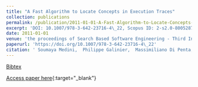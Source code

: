 ```yaml
---
title: "A Fast Algorithm to Locate Concepts in Execution Traces"
collection: publications
permalink: /publication/2011-01-01-A-Fast-Algorithm-to-Locate-Concepts-in-Execution-Traces
excerpt: 'DOI: 10.1007/978-3-642-23716-4\_22, Scopus ID: 2-s2.0-80052876580, Cited by: 8'
date: 2011-01-01
venue: 'the proceedings of Search Based Software Engineering - Third International Symposium, SSBSE 2011, Szeged, Hungary, September 10-12, 2011. Proceedings'
paperurl: 'https://doi.org/10.1007/978-3-642-23716-4\_22'
citation: ' Soumaya Medini,  Philippe Galinier,  Massimiliano Di Penta,  Yann-Ga&quot;el Gu&apos;eh&apos;eneuc,  Giuliano Antoniol, &quot;A Fast Algorithm to Locate Concepts in Execution Traces.&quot; the proceedings of Search Based Software Engineering - Third International Symposium, SSBSE 2011, Szeged, Hungary, September 10-12, 2011. Proceedings, 2011.'
---
```

[Bibtex](https://dblp.org/rec/bib/conf/ssbse/MediniGPGA11)

[Access paper here](https://doi.org/10.1007/978-3-642-23716-4\_22){:target="_blank"}
